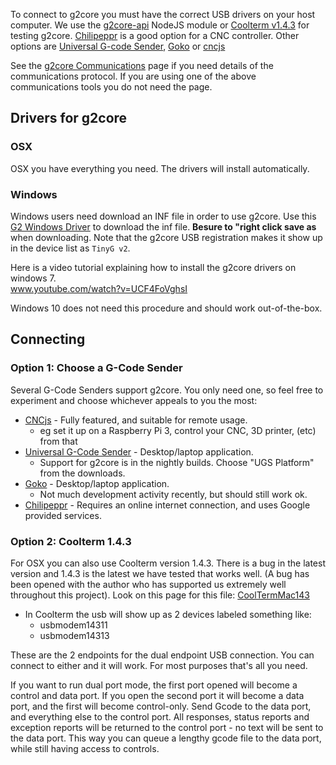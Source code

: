 To connect to g2core you must have the correct USB drivers on your host computer. We use the [g2core-api](https://github.com/synthetos/node-g2core-api) NodeJS module or [Coolterm v1.4.3](http://freeware.the-meiers.org/previous/) for testing g2core. [Chilipeppr](https://github.com/synthetos/tinyg/wiki/Chilipeppr) is a good option for a CNC controller. Other options are [Universal G-code Sender](http://winder.github.io/ugs_website/), [Goko](http://goko.fr/) or [cncjs](https://cnc.js.org/)

See the [g2core Communications](g2core-Communications) page if you need details of the communications protocol. If you are using one of the above communications tools you do not need the page.

## Drivers for g2core

### OSX
OSX you have everything you need.  The drivers will install automatically.

### Windows
Windows users need download an INF file in order to use g2core. Use this [G2 Windows Driver](https://raw.githubusercontent.com/synthetos/g2/edge/Resources/TinyGv2.inf) to download the inf file.  **Besure to "right click save as** when downloading. Note that the g2core USB registration makes it show up in the device list as `TinyG v2`.

Here is a video tutorial explaining how to install the g2core drivers on windows 7.<br>
www.youtube.com/watch?v=UCF4FoVghsI

Windows 10 does not need this procedure and should work out-of-the-box.


## Connecting

### Option 1: Choose a G-Code Sender
Several G-Code Senders support g2core.  You only need one, so feel free to experiment and choose whichever appeals to you the most:

* [CNCjs](https://cnc.js.org) - Fully featured, and suitable for remote usage.
  * eg set it up on a Raspberry Pi 3, control your CNC, 3D printer, (etc) from that
* [Universal G-Code Sender](https://github.com/winder/Universal-G-Code-Sender) - Desktop/laptop application.
  * Support for g2core is in the nightly builds.  Choose "UGS Platform" from the downloads.
* [Goko](https://github.com/cncgoko/Goko) - Desktop/laptop application.
  * Not much development activity recently, but should still work ok.
* [Chilipeppr](https://github.com/synthetos/TinyG/wiki/Chilipeppr) - Requires an online internet connection, and uses Google provided services.

### Option 2: Coolterm 1.4.3
For OSX you can also use Coolterm version 1.4.3. There is a bug in the latest version and 1.4.3 is the latest we have tested that works well. (A bug has been opened with the author who has supported us extremely well throughout this project). Look on this page for this file: [CoolTermMac143](http://freeware.the-meiers.org/previous/)

* In Coolterm the usb will show up as 2 devices labeled something like:
   * usbmodem14311
   * usbmodem14313

These are the 2 endpoints for the dual endpoint USB connection. You can connect to either and it will work. For most purposes that's all you need.

If you want to run dual port mode, the first port opened will become a control and data port. If you open the second port it will become a data port, and the first will become control-only. Send Gcode to the data port, and everything else to the control port. All responses, status reports and exception reports will be returned to the control port - no text will be sent to the data port. This way you can queue a lengthy gcode file to the data port, while still having access to controls.
